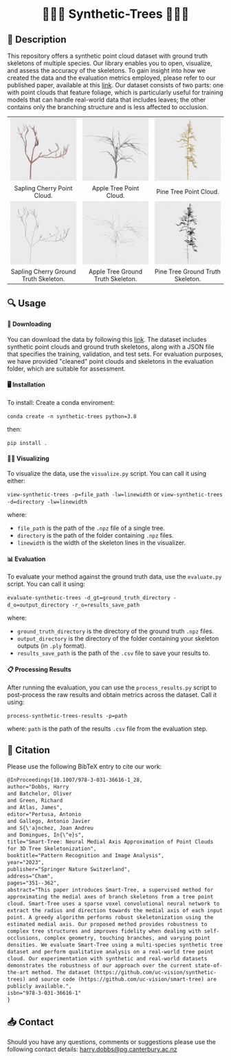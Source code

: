 # <center> 🌳🌲🌴 Synthetic-Trees 🌴🌲🌳 </center>

## 📝 Description

This repository offers a synthetic point cloud dataset with ground truth skeletons of multiple species. Our library enables you to open, visualize, and assess the accuracy of the skeletons. To gain insight into how we created the data and the evaluation metrics employed, please refer to our published paper, available at this <a href="https://arxiv.org/abs/2303.11560">link</a>. Our dataset consists of two parts: one with point clouds that feature foliage, which is particularly useful for training models that can handle real-world data that includes leaves; the other contains only the branching structure and is less affected to occlusion.


<table>
<tr>
  <td style="text-align: center"><img src="images/cherry-pcd.png", height=100%></td>
  <td style="text-align: center"><img src="images/apple-pcd.png", height=100%></td>
  <td style="text-align: center"><img src="images/pine-pcd.png", height=100%></td>
</tr>
<tr>
  <td align="center">Sapling Cherry Point Cloud.</td>
  <td align="center">Apple Tree Point Cloud.</td>
  <td align="center">Pine Tree Point Cloud.</td>
</tr>
  
<tr>
<td style="text-align: center"><img src="images/cherry-skeleton.png", height=100%></td>
<td style="text-align: center"><img src="images/apple-skeleton.png", height=100%></td>
<td style="text-align: center"><img src="images/pine-skeleton.png", height=100%></td>
</tr>
<tr>
  <td align="center">Sapling Cherry Ground Truth Skeleton.</td>
  <td align="center">Apple Tree Ground Truth Skeleton.</td>
  <td align="center">Pine Tree Ground Truth Skeleton.</td>
</tr>

</table>

## 🔍 Usage

#### 💾 Downloading

You can download the data by following this <a href="https://www.dropbox.com/sh/dkp3sgw6wpdiaam/AAAIRy8liOpy-y9jM6KCiNpNa?dl=0">link</a>. The dataset includes synthetic point clouds and ground truth skeletons, along with a JSON file that specifies the training, validation, and test sets. For evaluation purposes, we have provided "cleaned" point clouds and skeletons in the evaluation folder, which are suitable for assessment.


#### 🖥️ Installation 
To install:
Create a conda enviroment:

`conda create -n synthetic-trees python=3.8`

then:

`pip install .` 

#### 🕵️‍♂️ Visualizing 
To visualize the data, use the `visualize.py` script. You can call it using either: 

``` view-synthetic-trees -p=file_path -lw=linewidth ``` 
or 
``` view-synthetic-trees -d=directory -lw=linewidth ``` 

where: 
- `file_path` is the path of the `.npz` file of a single tree. 
- `directory` is the path of the folder containing `.npz` files.
- `linewidth` is the width of the skeleton lines in the visualizer. 

#### 📊 Evaluation 
To evaluate your method against the ground truth data, use the `evaluate.py` script. You can call it using: 

``` evaluate-synthetic-trees -d_gt=ground_truth_directory -d_o=output_directory -r_o=results_save_path ``` 

where: 
- `ground_truth_directory` is the directory of the ground truth `.npz` files. 
- `output_directory` is the directory of the folder containing your skeleton outputs (in `.ply` format).
- `results_save_path` is the path of the `.csv` file to save your results to. 

#### 📋 Processing Results
After running the evaluation, you can use the `process_results.py` script to post-process the raw results and obtain metrics across the dataset. Call it using: 

``` process-synthetic-trees-results -p=path ``` 

where: `path` is the path of the results `.csv` file from the evaluation step. 

## 📜 Citation 
Please use the following BibTeX entry to cite our work: <br>
```
@InProceedings{10.1007/978-3-031-36616-1_28,
author="Dobbs, Harry
and Batchelor, Oliver
and Green, Richard
and Atlas, James",
editor="Pertusa, Antonio
and Gallego, Antonio Javier
and S{\'a}nchez, Joan Andreu
and Domingues, In{\^e}s",
title="Smart-Tree: Neural Medial Axis Approximation of Point Clouds for 3D Tree Skeletonization",
booktitle="Pattern Recognition and Image Analysis",
year="2023",
publisher="Springer Nature Switzerland",
address="Cham",
pages="351--362",
abstract="This paper introduces Smart-Tree, a supervised method for approximating the medial axes of branch skeletons from a tree point cloud. Smart-Tree uses a sparse voxel convolutional neural network to extract the radius and direction towards the medial axis of each input point. A greedy algorithm performs robust skeletonization using the estimated medial axis. Our proposed method provides robustness to complex tree structures and improves fidelity when dealing with self-occlusions, complex geometry, touching branches, and varying point densities. We evaluate Smart-Tree using a multi-species synthetic tree dataset and perform qualitative analysis on a real-world tree point cloud. Our experimentation with synthetic and real-world datasets demonstrates the robustness of our approach over the current state-of-the-art method. The dataset (https://github.com/uc-vision/synthetic-trees) and source code (https://github.com/uc-vision/smart-tree) are publicly available.",
isbn="978-3-031-36616-1"
}

```

## 📥 Contact 

Should you have any questions, comments or suggestions please use the following contact details:
harry.dobbs@pg.canterbury.ac.nz
